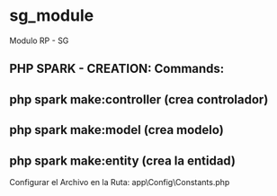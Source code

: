# sg_module
 Modulo RP - SG


 PHP SPARK - CREATION: 
 Commands: 
---------------------------------------------------------------------
php spark make:controller (crea controlador)
---------------------------------------------------------------------
php spark make:model (crea modelo)
---------------------------------------------------------------------
php spark make:entity (crea la entidad)
---------------------------------------------------------------------
Configurar el Archivo en la Ruta:   app\Config\Constants.php
      
